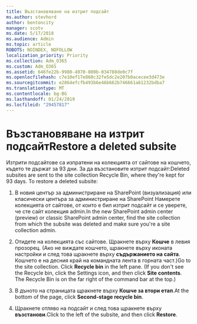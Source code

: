 ```yaml
---
title: Възстановяване на изтрит подсайт
ms.author: stevhord
author: bentoncity
manager: scotv
ms.date: 5/17/2018
ms.audience: Admin
ms.topic: article
ROBOTS: NOINDEX, NOFOLLOW
localization_priority: Priority
ms.collection: Adm_O365
ms.custom: Adm_O365
ms.assetid: 646fe22b-9980-4970-800b-034788de0c7f
ms.openlocfilehash: c7e10ef17e860c32fe5dc2e207b0acecee3d473e
ms.sourcegitcommit: e2864efcfb493b6e46b662b746661a61232bdba7
ms.translationtype: MT
ms.contentlocale: bg-BG
ms.lasthandoff: 01/24/2019
ms.locfileid: "29457817"
---
```

# <a name="restore-a-deleted-subsite"></a><span data-ttu-id="5b6e6-102">Възстановяване на изтрит подсайт</span><span class="sxs-lookup"><span data-stu-id="5b6e6-102">Restore a deleted subsite</span></span>

<span data-ttu-id="5b6e6-p101">Изтрити подсайтове са изпратени на колекцията от сайтове на кошчето, където те държат за 93 дни. За да възстановите изтрит подсайт:</span><span class="sxs-lookup"><span data-stu-id="5b6e6-p101">Deleted subsites are sent to the site collection Recycle Bin, where they're kept for 93 days. To restore a deleted subsite:</span></span>
  
1. <span data-ttu-id="5b6e6-105">В новия център за администриране на SharePoint (визуализация) или класически центъра за администриране на SharePoint Намерете колекцията от сайтове, от които е бил изтрит подсайт и се уверете, че сте сайт колекция admin.</span><span class="sxs-lookup"><span data-stu-id="5b6e6-105">In the new SharePoint admin center (preview) or classic SharePoint admin center, find the site collection from which the subsite was deleted and make sure you're a site collection admin.</span></span> 
    
2. <span data-ttu-id="5b6e6-p102">Отидете на колекцията със сайтове. Щракнете върху **Кошче** в левия прозорец. (Ако не виждате кошчето, щракнете върху иконата настройки и след това щракнете върху **съдържанието на сайта**. Кошчето е на десния край на командната лента в горната част.)</span><span class="sxs-lookup"><span data-stu-id="5b6e6-p102">Go to the site collection. Click **Recycle bin** in the left pane. (If you don't see the Recycle bin, click the Settings icon, and then click **Site contents**. The Recycle Bin is on the far right of the command bar at the top.)</span></span>
    
3. <span data-ttu-id="5b6e6-110">В дъното на страницата щракнете върху **Кошче за втори етап**.</span><span class="sxs-lookup"><span data-stu-id="5b6e6-110">At the bottom of the page, click **Second-stage recycle bin**.</span></span>
    
4. <span data-ttu-id="5b6e6-111">Щракнете отляво на подсайт и след това щракнете върху **възстанови**.</span><span class="sxs-lookup"><span data-stu-id="5b6e6-111">Click to the left of the subsite, and then click **Restore**.</span></span>
    

